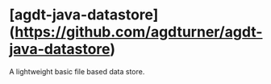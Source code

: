 # [agdt-java-datastore] (https://github.com/agdturner/agdt-java-datastore)

A lightweight basic file based data store.
